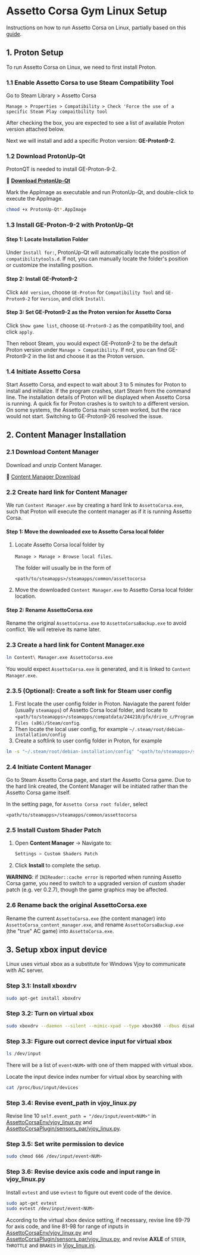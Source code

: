 <h1>Assetto Corsa Gym Linux Setup</span></h1>

Instructions on how to run Assetto Corsa on Linux, partially based on this [guide](https://www.youtube.com/watch?v=8qy_RQr8LbM).

## **1. Proton Setup**
To run Assetto Corsa on Linux, we need to first install Proton. 

### **1.1 Enable Assetto Corsa to use Steam Compatibility Tool**
Go to Steam Library > Assetto Corsa

`Manage > Properties > Compatibility > Check 'Force the use of a specific Steam Play compaitbility tool`

After checking the box, you are expected to see a list of available Proton version attached below. 

Next we will install and add a specific Proton version: **GE-Proton9-2**.  

### **1.2 Download ProtonUp-Qt** 
ProtonQT is needed to install GE-Proton-9-2.

🔗 **[Download ProtonUp-Qt](https://davidotek.github.io/protonup-qt/)** 

Mark the AppImage as executable and run ProtonUp-Qt, and double-click to execute the AppImage. 
```sh
chmod +x ProtonUp-Qt*.AppImage
```

### **1.3 Install GE-Proton-9-2 with ProtonUp-Qt**
#### **Step 1: Locate Installation Folder**
Under `Install for:`, ProtonUp-Qt will automatically locate the position of `compatibilitytools.d`. If not, you can manually locate the folder's position or customize the installing position. 

#### **Step 2: Install GE-Proton9-2**
Click `Add version`, choose `GE-Proton` for `Compatibility Tool` and `GE-Proton9-2` for `Version`, and click `Install`.

#### **Step 3: Set GE-Proton9-2 as the Proton version for Assetto Corsa**
Click `Show game list`, choose `GE-Proton9-2` as the compatibility tool, and click `apply`. 

Then reboot Steam, you would expect GE-Proton9-2 to be the default Proton version under `Manage > Compatibility`. If not, you can find GE-Proton9-2 in the list and choose it as the Proton version. 

### **1.4 Initiate Assetto Corsa**
Start Assetto Corsa, and expect to wait about 3 to 5 minutes for Proton to install and initialize.
If the program crashes, start Steam from the command line. The installation details of Proton will be displayed when Assetto Corsa is running. A quick fix for Proton crashes is to switch to a different version. On some systems, the Assetto Corsa main screen worked, but the race would not start. Switching to GE-Proton9-26 resolved the issue.

## **2. Content Manager Installation**
### **2.1 Download Content Manager**
Download and unzip Content Manager.

🔗 [Content Manager Download](https://acstuff.ru/app/)

### **2.2 Create hard link for Content Manager**
We run `Content Manager.exe` by creating a hard link to `AssettoCorsa.exe`, such that Proton will execute the content manager as if it is running Assetto Corsa. 

#### **Step 1: Move the downloaded exe to Assetto Corsa local folder**
1. Locate Assetto Corsa local folder by 

    `Manage > Manage > Browse local files`. 

    The folder will usually be in the form of 
    ```
    <path/to/steamapps>/steamapps/common/assettocorsa
    ```

2. Move the downloaded `Content Manager.exe` to Assetto Corsa local folder location. 

#### **Step 2: Rename AssettoCorsa.exe**
Rename the original `AssettoCorsa.exe` to `AssettoCorsaBackup.exe` to avoid conflict. We will retreive its name later. 

### **2.3 Create a hard link for Content Manager.exe**
```sh
ln Content\ Manager.exe AssettoCorsa.exe
```
You would expect `AssettoCorsa.exe` is generated, and it is linked to `Content Manager.exe`. 

### **2.3.5 (Optional):  Create a soft link for Steam user config**
1. First locate the user config folder in Proton. Naviagate the parent folder (usually `steamapps`) of Assetto Corsa local folder, and locate to 
`<path/to/steamapps>/steamapps/compatdata/244210/pfx/drive_c/Program Files (x86)/Steam/config`. 
2. Then locate the local user config, for example `~/.steam/root/debian-installation/config`
3. Create a softlink to user config folder in Proton, for example

```sh
ln -s "~/.steam/root/debian-installation/config" "<path/to/steamapps>/steamapps/compatdata/244210/pfx/drive_c/Program Files (x86)/Steam/config"
```

### **2.4 Initiate Content Manager**
Go to Steam Assetto Corsa page, and start the Assetto Corsa game. Due to the hard link created, the Content Manager will be initiated rather than the Assetto Corsa game itself. 

In the setting page, for `Assetto Corsa root folder`, select 

`<path/to/steamapps>/steamapps/common/assettocorsa`

### **2.5 Install Custom Shader Patch**
1. Open **Content Manager** → Navigate to:  
   ```sh
   Settings > Custom Shaders Patch
   ```
2. Click **Install** to complete the setup.

**WARNING**: if `INIReader::cache error` is reported when running Assetto Corsa game, you need to switch to a upgraded version of custom shader patch (e.g. ver 0.2.7), though the game graphics may be affected. 

### **2.6 Rename back the original AssettoCorsa.exe**
Rename the current `AssettoCorsa.exe` (the content manager) into `AssettoCorsa_content_manager.exe`, and rename `AssettoCorsaBackup.exe` (the "true" AC game) into `AssettoCorsa.exe`.  


## **3. Setup xbox input device**
Linux uses virtual xbox as a substitute for Windows Vjoy to communicate with AC server. 
### **Step 3.1: Install xboxdrv**
```sh
sudo apt-get install xboxdrv
```
### **Step 3.2: Turn on virtual xbox**
```sh
sudo xboxdrv --daemon --silent --mimic-xpad --type xbox360 --dbus disabled
```
### **Step 3.3: Figure out correct device input for virtual xbox**
```sh
ls /dev/input
```
There will be a list of `event<NUM>` with one of them mapped with virtual xbox. 

Locate the input device index number for virtual xbox by searching with
```sh
cat /proc/bus/input/devices
```
### **Step 3.4: Revise event_path in vjoy_linux.py** 
Revise line 10 `self.event_path = "/dev/input/event<NUM>"` in [AssettoCorsaEnv/vjoy_linux.py](./assetto_corsa_gym/AssettoCorsaEnv/vjoy_linux.py) and [AssettoCorsaPlugin/sensors_par/vjoy_linux.py](./assetto_corsa_gym/AssettoCorsaPlugin/plugins/sensors_par/vjoy_linux.py). 

### **Step 3.5: Set write permission to device**
```sh
sudo chmod 666 /dev/input/event<NUM>
```
### **Step 3.6: Revise device axis code and input range in vjoy_linux.py**
Install `evtest` and use `evtest` to figure out event code of the device. 
```sh
sudo apt-get evtest
sudo evtest /dev/input/event<NUM>
```
According to the virtual xbox device setting, if necessary, revise line 69-79 for axis code, and line 81-98 for range of inputs in [AssettoCorsaEnv/vjoy_linux.py](./assetto_corsa_gym/AssettoCorsaEnv/vjoy_linux.py) and [AssettoCorsaPlugin/sensors_par/vjoy_linux.py](./assetto_corsa_gym/AssettoCorsaPlugin/plugins/sensors_par/vjoy_linux.py), and revise **AXLE** of `STEER`, `THROTTLE` and `BRAKES` in [Vjoy_linux.ini](./assetto_corsa_gym/AssettoCorsaPlugin/windows-libs/Vjoy_linux.ini). 
